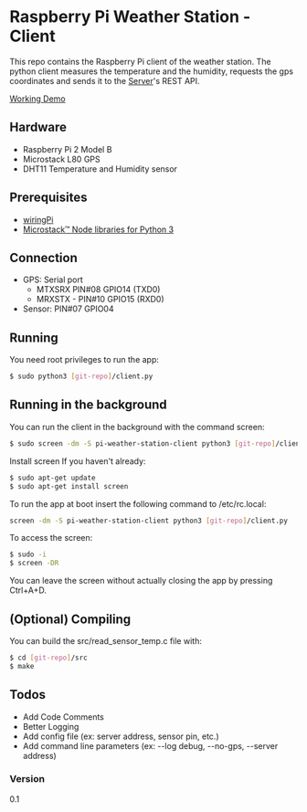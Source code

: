 # Raspberry Pi Weather Station - Client

This repo contains the Raspberry Pi client of the weather station. The python client measures the temperature and the humidity, requests the gps coordinates and sends it to the [Server]'s REST API.

[Working Demo]

## Hardware

* Raspberry Pi 2 Model B
* Microstack L80 GPS
* DHT11 Temperature and Humidity sensor

## Prerequisites
* [wiringPi]
* [Microstack™ Node libraries for Python 3]

## Connection

* GPS: Serial port
  * MTXSRX  PIN#08 GPIO14 (TXD0)
  * MRXSTX - PIN#10 GPIO15 (RXD0)
* Sensor: PIN#07 GPIO04


## Running
You need root privileges to run the app:
```sh
$ sudo python3 [git-repo]/client.py
```
## Running in the background
You can run the client in the background with the command screen:
```sh
$ sudo screen -dm -S pi-weather-station-client python3 [git-repo]/client.py
```
Install screen If you haven't already:
```sh
$ sudo apt-get update
$ sudo apt-get install screen
```
To run the app at boot insert the following command to /etc/rc.local:
```sh
screen -dm -S pi-weather-station-client python3 [git-repo]/client.py
```
To access the screen:
```sh
$ sudo -i
$ screen -DR
```
You can leave the screen without actually closing the app by pressing Ctrl+A+D.
## (Optional) Compiling
You can build the src/read_sensor_temp.c file with:
```sh
$ cd [git-repo]/src
$ make
```
## Todos

* Add Code Comments
* Better Logging
* Add config file (ex: server address, sensor pin, etc.)
* Add command line parameters (ex: --log debug, --no-gps, --server address)

### Version
0.1




   [Server]: <https://github.com/FlipEverything/pi-weather-station-server>
   [wiringPi]: <http://wiringpi.com/>
   [Microstack™ Node libraries for Python 3]: <http://www.farnell.com/datasheets/1860443.pdf>
   [Working Demo]: <https://lddsystems.eu/weather/>


